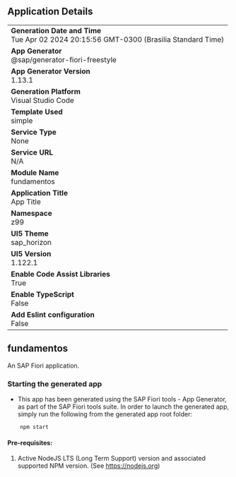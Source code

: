## Application Details
|               |
| ------------- |
|**Generation Date and Time**<br>Tue Apr 02 2024 20:15:56 GMT-0300 (Brasilia Standard Time)|
|**App Generator**<br>@sap/generator-fiori-freestyle|
|**App Generator Version**<br>1.13.1|
|**Generation Platform**<br>Visual Studio Code|
|**Template Used**<br>simple|
|**Service Type**<br>None|
|**Service URL**<br>N/A
|**Module Name**<br>fundamentos|
|**Application Title**<br>App Title|
|**Namespace**<br>z99|
|**UI5 Theme**<br>sap_horizon|
|**UI5 Version**<br>1.122.1|
|**Enable Code Assist Libraries**<br>True|
|**Enable TypeScript**<br>False|
|**Add Eslint configuration**<br>False|

## fundamentos

An SAP Fiori application.

### Starting the generated app

-   This app has been generated using the SAP Fiori tools - App Generator, as part of the SAP Fiori tools suite.  In order to launch the generated app, simply run the following from the generated app root folder:

```
    npm start
```

#### Pre-requisites:

1. Active NodeJS LTS (Long Term Support) version and associated supported NPM version.  (See https://nodejs.org)


